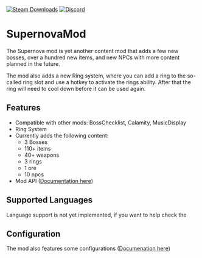 [![Steam Downloads](https://img.shields.io/steam/downloads/2934697274?color=blue&label=Downloads&logo=steam&logoColor=white?label=Steam%20Downloads)](https://steamcommunity.com/sharedfiles/filedetails/?id=2934697274) [![Discord](https://img.shields.io/discord/487971973801181194?color=blue&label=Discord&logo=Discord&logoColor=white)](https://discord.com/invite/T68d6t2bG6)
# SupernovaMod
The Supernova mod is yet another content mod that adds a few new bosses, over a hundred new items, and new NPCs with more content planned in the future.

The mod also adds a new Ring system, where you can add a ring to the so-called ring slot and use a hotkey to activate the rings ability.
After that the ring will need to cool down before it can be used again.

## Features
- Compatible with other mods: BossChecklist, Calamity, MusicDisplay
- Ring System
- Currently adds the following content:
  - 3 Bosses
  - 110+ items
  - 40+ weapons
  - 3 rings
  - 1 ore
  - 10 npcs
- Mod API ([Documentation here](https://supernovamod.fandom.com/wiki/Mod_Calls))

## Supported Languages
Language support is not yet implemented, if you want to help check the 

## Configuration
The mod also features some configurations ([Documenation here](https://supernovamod.fandom.com/wiki/Mod_Config_settings))
